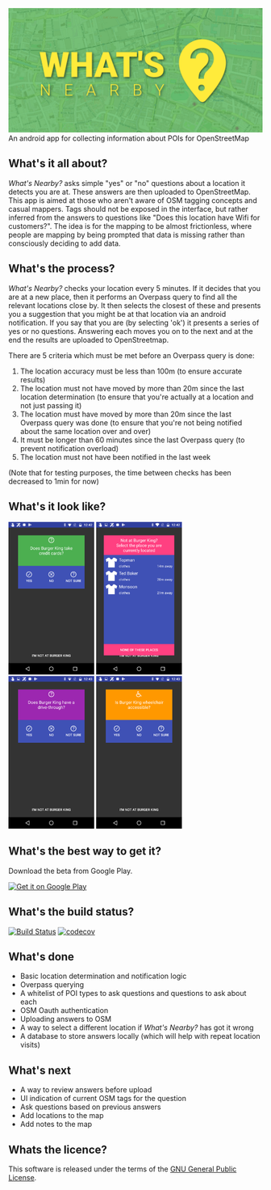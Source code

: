 ![What's Nearby](/res/feature.png)
An android app for collecting information about POIs for OpenStreetMap

## What's it all about?

*What's Nearby?* asks simple "yes" or "no" questions about a location it detects you are at.  These answers are then uploaded to OpenStreetMap.  This app is aimed at those who aren't aware of OSM tagging concepts and casual mappers. Tags should not be exposed in the interface, but rather inferred from the answers to questions like "Does this location have Wifi for customers?". The idea is for the mapping to be almost frictionless, where people are mapping by being prompted that data is missing rather than consciously deciding to add data.

## What's the process?
*What's Nearby?* checks your location every 5 minutes.  If it decides that you are at a new place, then it performs an Overpass query to find all the relevant locations close by.  It then selects the closest of these and presents you a suggestion that you might be at that location via an android notification.  If you say that you are (by selecting 'ok') it presents a series of yes or no questions.  Answering each moves you on to the next and at the end the results are uploaded to OpenStreetmap.

There are 5 criteria which must be met before an Overpass query is done:
1. The location accuracy must be less than 100m (to ensure accurate results)
2. The location must not have moved by more than 20m since the last location determination (to ensure that you're actually at a location and not just passing it)
3. The location must have moved by more than 20m since the last Overpass query was done (to ensure that you're not being notified about the same location over and over)
4. It must be longer than 60 minutes since the last Overpass query (to prevent notification overload)
5. The location must not have been notified in the last week

(Note that for testing purposes, the time between checks has been decreased to 1min for now)

## What's it look like?

<img src="/res/Screenshot1.png" width="170"/> <img src="/res/Screenshot2.png" width="170"/> <img src="/res/Screenshot3.png" width="170"/> <img src="/res/Screenshot4.png" width="170"/>

## What's the best way to get it?

Download the beta from Google Play.

[<img src="https://play.google.com/intl/en_us/badges/images/generic/en_badge_web_generic.png" alt="Get it on Google Play" height="80">](https://play.google.com/store/apps/details?id=com.teester.whatsnearby)

## What's the build status?

[![Build Status](https://travis-ci.org/Teester/Whats-Nearby.svg?branch=master)](https://travis-ci.org/Teester/Whats-Nearby) [![codecov](https://codecov.io/gh/Teester/Whats-Nearby/branch/master/graph/badge.svg)](https://codecov.io/gh/Teester/Whats-Nearby)

## What's done
- Basic location determination and notification logic
- Overpass querying
- A whitelist of POI types to ask questions and questions to ask about each
- OSM Oauth authentication
- Uploading answers to OSM
- A way to select a different location if *What's Nearby?* has got it wrong
- A database to store answers locally (which will help with repeat location visits)

## What's next
- A way to review answers before upload
- UI indication of current OSM tags for the question
- Ask questions based on previous answers
- Add locations to the map
- Add notes to the map

## Whats the licence?
This software is released under the terms of the [GNU General Public License](http://www.gnu.org/licenses/gpl-3.0.html).